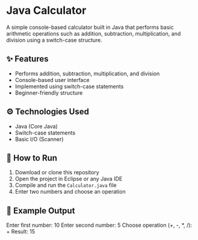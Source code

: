 # Java Calculator
A simple console-based calculator built in Java that performs basic arithmetic operations such as addition, subtraction, multiplication, and division using a switch-case structure.

## ✨ Features
- Performs addition, subtraction, multiplication, and division
- Console-based user interface
- Implemented using switch-case statements
- Beginner-friendly structure

## ⚙️ Technologies Used
- Java (Core Java)
- Switch-case statements
- Basic I/O (Scanner)

## 🚀 How to Run
1. Download or clone this repository
2. Open the project in Eclipse or any Java IDE
3. Compile and run the `Calculator.java` file
4. Enter two numbers and choose an operation

## 📌 Example Output
Enter first number: 10
Enter second number: 5
Choose operation (+, -, *, /): +
Result: 15

